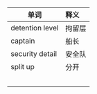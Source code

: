 | 单词            | 释义   |
| --------------- | :----- |
| detention level | 拘留层 |
| captain         | 船长   |
| security detail | 安全队 |
| split up        | 分开   |
|                 |        |
|                 |        |
|                 |        |
|                 |        |
|                 |        |

